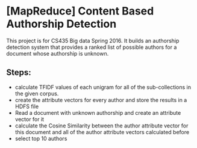 # [MapReduce] Content Based Authorship Detection

This project is for CS435 Big data Spring 2016. It builds an authorship detection system that provides a ranked list of possible authors for a document whose authorship is unknown. 

## Steps:

* calculate TFIDF values of each unigram for all of the sub-collections in the given corpus.
* create the attribute vectors for every author and store the results in a HDFS file
* Read a document with unknown authorship and create an attribute vector for it
* calculate the Cosine Similarity between the author attribute vector for this document and all of the author attribute vectors calculated before
* select top 10 authors


